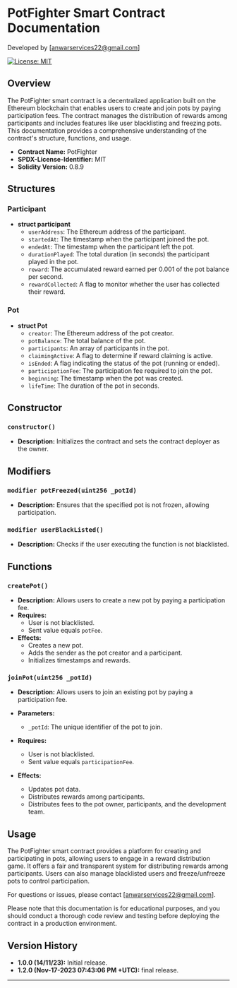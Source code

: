 # PotFighter Smart Contract Documentation

Developed by [anwarservices22@gmail.com]

[![License: MIT](https://img.shields.io/badge/License-MIT-yellow.svg)](https://opensource.org/licenses/MIT)

## Overview

The PotFighter smart contract is a decentralized application built on the Ethereum blockchain that enables users to create and join pots by paying participation fees. The contract manages the distribution of rewards among participants and includes features like user blacklisting and freezing pots. This documentation provides a comprehensive understanding of the contract's structure, functions, and usage.

- **Contract Name:** PotFighter
- **SPDX-License-Identifier:** MIT
- **Solidity Version:** 0.8.9

## Structures

### Participant

- **struct participant**
  - `userAddress`: The Ethereum address of the participant.
  - `startedAt`: The timestamp when the participant joined the pot.
  - `endedAt`: The timestamp when the participant left the pot.
  - `durationPlayed`: The total duration (in seconds) the participant played in the pot.
  - `reward`: The accumulated reward earned per 0.001 of the pot balance per second.
  - `rewardCollected`: A flag to monitor whether the user has collected their reward.

### Pot

- **struct Pot**
  - `creator`: The Ethereum address of the pot creator.
  - `potBalance`: The total balance of the pot.
  - `participants`: An array of participants in the pot.
  - `claimingActive`: A flag to determine if reward claiming is active.
  - `isEnded`: A flag indicating the status of the pot (running or ended).
  - `participationFee`: The participation fee required to join the pot.
  - `beginning`: The timestamp when the pot was created.
  - `lifeTime`: The duration of the pot in seconds.

## Constructor

### `constructor()`

- **Description:** Initializes the contract and sets the contract deployer as the owner.

## Modifiers

### `modifier potFreezed(uint256 _potId)`

- **Description:** Ensures that the specified pot is not frozen, allowing participation.

### `modifier userBlackListed()`

- **Description:** Checks if the user executing the function is not blacklisted.

## Functions

### `createPot()`

- **Description:** Allows users to create a new pot by paying a participation fee.
- **Requires:**
  - User is not blacklisted.
  - Sent value equals `potFee`.
- **Effects:**
  - Creates a new pot.
  - Adds the sender as the pot creator and a participant.
  - Initializes timestamps and rewards.

### `joinPot(uint256 _potId)`

- **Description:** Allows users to join an existing pot by paying a participation fee.

- **Parameters:**
  - `_potId`: The unique identifier of the pot to join.
- **Requires:**
  - User is not blacklisted.
  - Sent value equals `participationFee`.
- **Effects:**
  - Updates pot data.
  - Distributes rewards among participants.
  - Distributes fees to the pot owner, participants, and the development team.

<!-- Continue this Markdown structure for other functions -->

## Usage

The PotFighter smart contract provides a platform for creating and participating in pots, allowing users to engage in a reward distribution game. It offers a fair and transparent system for distributing rewards among participants. Users can also manage blacklisted users and freeze/unfreeze pots to control participation.

For questions or issues, please contact [anwarservices22@gmail.com].

Please note that this documentation is for educational purposes, and you should conduct a thorough code review and testing before deploying the contract in a production environment.

## Version History

- **1.0.0 (14/11/23):** Initial release.
- **1.2.0 (Nov-17-2023 07:43:06 PM +UTC):** final release.

---

